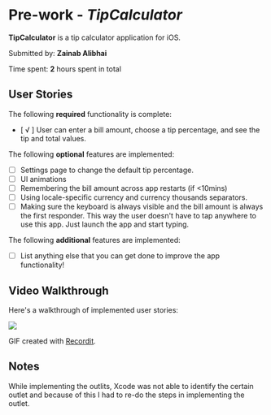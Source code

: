 # Pre-work - *TipCalculator*

**TipCalculator** is a tip calculator application for iOS.

Submitted by: **Zainab Alibhai**

Time spent: **2** hours spent in total

## User Stories

The following **required** functionality is complete:

* [ √ ] User can enter a bill amount, choose a tip percentage, and see the tip and total values.

The following **optional** features are implemented:
* [ ] Settings page to change the default tip percentage.
* [ ] UI animations
* [ ] Remembering the bill amount across app restarts (if <10mins)
* [ ] Using locale-specific currency and currency thousands separators.
* [ ] Making sure the keyboard is always visible and the bill amount is always the first responder. This way the user doesn't have to tap anywhere to use this app. Just launch the app and start typing.

The following **additional** features are implemented:

- [ ] List anything else that you can get done to improve the app functionality!

## Video Walkthrough 

Here's a walkthrough of implemented user stories:

<img src= http://g.recordit.co/RnWTPQqdSM.gif />

GIF created with [Recordit](http://www.Recordit.co).

## Notes

While implementing the outlits, Xcode was not able to identify the certain outlet and because of this I had to re-do the steps in implementing the outlet.
